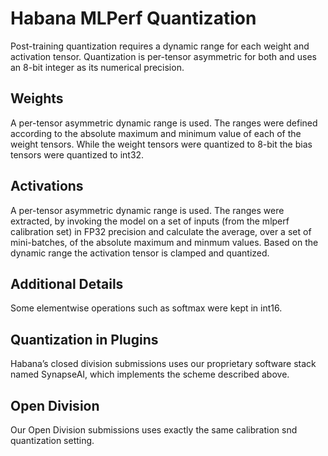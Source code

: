 # Habana MLPerf Quantization

Post-training quantization requires a dynamic range for each weight and activation tensor. 
Quantization is per-tensor asymmetric for both and uses an 8-bit integer as its numerical precision. 

## Weights

A per-tensor asymmetric dynamic range is used. The ranges were defined according to the absolute maximum and minimum value of each of the weight tensors. 
While the weight tensors were quantized to 8-bit the bias tensors were quantized to int32. 

## Activations

A per-tensor asymmetric dynamic range is used. The ranges were extracted, by invoking the model on a set of inputs (from the mlperf calibration set) in FP32 precision and calculate the average, over a set of mini-batches, of the absolute maximum and minmum values. 
Based on the dynamic range the activation tensor is clamped and quantized.  

## Additional Details

Some elementwise operations such as softmax were kept in int16. 

## Quantization in Plugins

Habana’s closed division submissions uses our proprietary software stack named SynapseAI, which implements the scheme described above. 

## Open Division

Our Open Division submissions uses exactly the same calibration snd quantization setting. 
